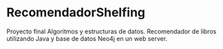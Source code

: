# RecomendadorShelfing
Proyecto final Algoritmos y estructuras de datos. Recomendador de libros utilizando Java y base de datos Neo4j en un web server.
